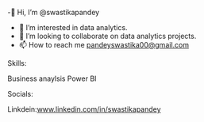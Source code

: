 -👋 Hi, I’m @swastikapandey
- 👀 I’m interested in data analytics.
- 💞️ I’m looking to collaborate on data analytics projects.
- 📫 How to reach me pandeyswastika00@gmail.com

<!---
swastikapande/swastikapande is a ✨ special ✨ repository because its `README.md` (this file) appears on your GitHub profile.
You can click the Preview link to take a look at your changes.
--->
Skills:

Business anaylsis
Power BI

Socials:

Linkdein:www.linkedin.com/in/swastikapandey

